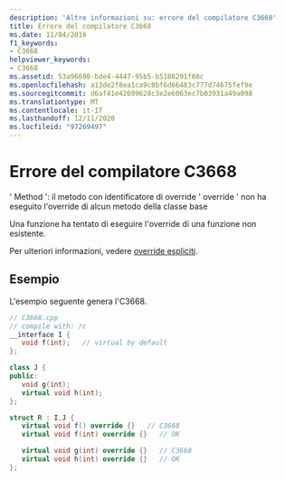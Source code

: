 ```yaml
---
description: 'Altre informazioni su: errore del compilatore C3668'
title: Errore del compilatore C3668
ms.date: 11/04/2016
f1_keywords:
- C3668
helpviewer_keywords:
- C3668
ms.assetid: 53a96698-bde4-4447-95b5-b5108291f60c
ms.openlocfilehash: a13de2f8ea1ca9c8bf6d66483c777d74675fef9e
ms.sourcegitcommit: d6af41e42699628c3e2e6063ec7b03931a49a098
ms.translationtype: MT
ms.contentlocale: it-IT
ms.lasthandoff: 12/11/2020
ms.locfileid: "97269497"
---
```

# <a name="compiler-error-c3668"></a>Errore del compilatore C3668

' Method ': il metodo con identificatore di override ' override ' non ha eseguito l'override di alcun metodo della classe base

Una funzione ha tentato di eseguire l'override di una funzione non esistente.

Per ulteriori informazioni, vedere [override espliciti](../../extensions/explicit-overrides-cpp-component-extensions.md).

## <a name="example"></a>Esempio

L'esempio seguente genera l'C3668.

```cpp
// C3668.cpp
// compile with: /c
__interface I {
   void f(int);   // virtual by default
};

class J {
public:
   void g(int);
   virtual void h(int);
};

struct R : I,J {
   virtual void f() override {}   // C3668
   virtual void f(int) override {}   // OK

   virtual void g(int) override {}   // C3668
   virtual void h(int) override {}   // OK
};
```
